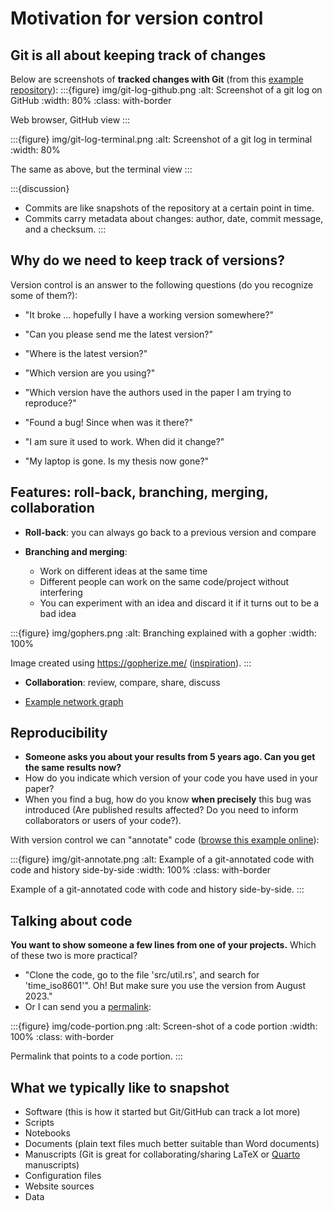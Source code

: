 # Motivation for version control


## Git is all about keeping track of changes

Below are screenshots of **tracked changes with Git**
(from this [example repository](https://github.com/bast/runtest/commits/main/runtest/run.py)):
:::{figure} img/git-log-github.png
:alt: Screenshot of a git log on GitHub
:width: 80%
:class: with-border

Web browser, GitHub view
:::

:::{figure} img/git-log-terminal.png
:alt: Screenshot of a git log in terminal
:width: 80%

The same as above, but the terminal view
:::

:::{discussion}
- Commits are like snapshots of the repository at a certain point in time.
- Commits carry metadata about changes: author, date, commit message, and a checksum.
:::


## Why do we need to keep track of versions?

Version control is an answer to the following questions (do you recognize some
of them?):

- "It broke ... hopefully I have a working version somewhere?"

- "Can you please send me the latest version?"

- "Where is the latest version?"

- "Which version are you using?"

- "Which version have the authors used in the paper I am trying to reproduce?"

- "Found a bug! Since when was it there?"

- "I am sure it used to work. When did it change?"

- "My laptop is gone. Is my thesis now gone?"


## Features: roll-back, branching, merging, collaboration

- **Roll-back**: you can always go back to a previous version and compare

- **Branching and merging**:
  - Work on different ideas at the same time
  - Different people can work on the same code/project without interfering
  - You can experiment with an idea and discard it if it turns out to be a bad idea

:::{figure} img/gophers.png
:alt: Branching explained with a gopher
:width: 100%

Image created using <https://gopherize.me/>
([inspiration](https://twitter.com/jay_gee/status/703360688618536960)).
:::

- **Collaboration**: review, compare, share, discuss

- [Example network graph](https://github.com/coderefinery/git-intro/network)


## Reproducibility

- **Someone asks you about your results from 5 years ago. Can
  you get the same results now?**
- How do you indicate which version of your code you have used in your paper?
- When you find a bug, how do you know **when precisely** this bug was introduced
  (Are published results affected? Do you need to inform collaborators or users of your code?).

With version control we can "annotate" code
([browse this example online](https://github.com/networkx/networkx/blame/main/networkx/algorithms/boundary.py)):

:::{figure} img/git-annotate.png
:alt: Example of a git-annotated code with code and history side-by-side
:width: 100%
:class: with-border

Example of a git-annotated code with code and history side-by-side.
:::


## Talking about code

**You want to show someone a few lines from one of your projects.** Which of
these two is more practical?
- "Clone the code, go to the file 'src/util.rs', and search for 'time_iso8601'".
  Oh! But make sure you use the version from August 2023."
- Or I can send you a [permalink](https://github.com/NordicHPC/sonar/blob/75daafc86582feb06299d6a47c82112f39888152/src/util.rs#L40-L44):

:::{figure} img/code-portion.png
:alt: Screen-shot of a code portion
:width: 100%
:class: with-border

Permalink that points to a code portion.
:::


## What we typically like to snapshot

- Software (this is how it started but Git/GitHub can track a lot more)
- Scripts
- Notebooks
- Documents (plain text files much better suitable than Word documents)
- Manuscripts (Git is great for collaborating/sharing LaTeX or [Quarto](https://quarto.org/) manuscripts)
- Configuration files
- Website sources
- Data
